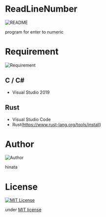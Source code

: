 # ReadLineNumber
![README](https://img.shields.io/badge/RaedLineNumber-Readme-orange)

program for enter to numeric

# Requirement
![Requirement](https://img.shields.io/badge/Requirement-Development%20environment-orange)

## C / C#
- Visual Studio 2019

## Rust
- Visual Studio Code
- Rust(https://www.rust-lang.org/tools/install)

# Author
![Author](https://img.shields.io/badge/Author-hinata-orange)

hinata

# License
[![MIT License](http://img.shields.io/badge/license-MIT-blue.svg?style=flat)](LICENSE)

under [MIT license](https://en.wikipedia.org/wiki/MIT_License)
